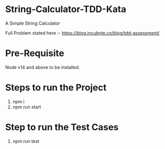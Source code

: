 # String-Calculator-TDD-Kata

A Simple String Calculator 

Full Problem stated here :- https://blog.incubyte.co/blog/tdd-assessment/

# Pre-Requisite

Node v14 and above to be installed.

# Steps to run the Project

1. npm i
2. npm run start

# Step to run the Test Cases

1. npm run test
